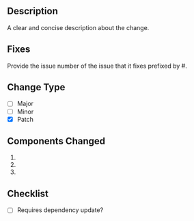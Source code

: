 ## Description
A clear and concise description about the change.

## Fixes
Provide the issue number of the issue that it fixes prefixed by #.

## Change Type
- [ ] Major
- [ ] Minor
- [x] Patch

## Components Changed
1. 
2. 
3. 

## Checklist
- [ ] Requires dependency update?
